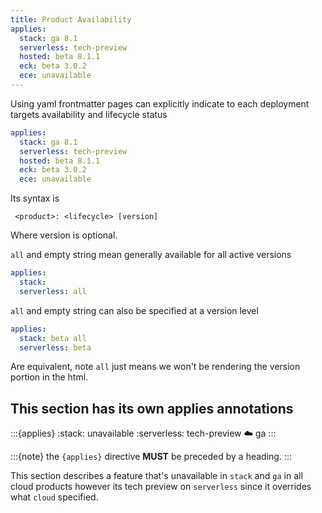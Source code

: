 ```yaml
---
title: Product Availability
applies:
  stack: ga 8.1
  serverless: tech-preview
  hosted: beta 8.1.1
  eck: beta 3.0.2
  ece: unavailable
---
```



Using yaml frontmatter pages can explicitly indicate to each deployment targets availability and lifecycle status


```yaml
applies:
  stack: ga 8.1
  serverless: tech-preview
  hosted: beta 8.1.1
  eck: beta 3.0.2
  ece: unavailable
```

Its syntax is

```
 <product>: <lifecycle> [version]
```

Where version is optional.

`all` and empty string mean generally available for all active versions

```yaml
applies:
  stack: 
  serverless: all
```

`all` and empty string can also be specified at a version level

```yaml
applies:
  stack: beta all
  serverless: beta
```

Are equivalent, note `all` just means we won't be rendering the version portion in the html.


## This section has its own applies annotations
:::{applies}
:stack: unavailable
:serverless: tech-preview
:cloud: ga
:::

:::{note}
the `{applies}` directive **MUST** be preceded by a heading.
:::


This section describes a feature that's unavailable in `stack` and `ga` in all cloud products
however its tech preview on `serverless` since it overrides what `cloud` specified.
